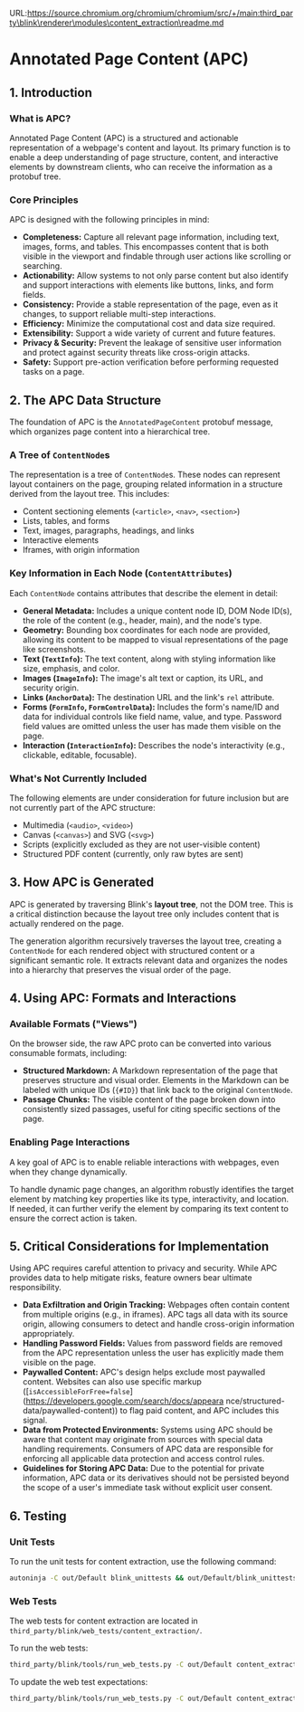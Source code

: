 URL:https://source.chromium.org/chromium/chromium/src/+/main:third_party\blink\renderer\modules\content_extraction\readme.md
# Annotated Page Content (APC)

## 1\. Introduction

### What is APC?

Annotated Page Content (APC) is a structured and actionable representation of a
webpage's content and layout. Its primary function is to enable a deep
understanding of page structure, content, and interactive elements by
downstream clients, who can receive the information as a protobuf tree.

### Core Principles

APC is designed with the following principles in mind:

* **Completeness:** Capture all relevant page information, including text,
images, forms, and tables. This encompasses content that is both visible in the
viewport and findable through user actions like scrolling or searching.
* **Actionability:** Allow systems to not only parse content but also identify
and support interactions with elements like buttons, links, and form fields.
* **Consistency:** Provide a stable representation of the page, even as it
changes, to support reliable multi-step interactions.
* **Efficiency:** Minimize the computational cost and data size required.
* **Extensibility:** Support a wide variety of current and future features.
* **Privacy & Security:** Prevent the leakage of sensitive user information and
protect against security threats like cross-origin attacks.
* **Safety:** Support pre-action verification before performing requested tasks
on a page.

## 2\. The APC Data Structure

The foundation of APC is the `AnnotatedPageContent` protobuf message, which
organizes page content into a hierarchical tree.

### A Tree of `ContentNode`s

The representation is a tree of `ContentNode`s. These nodes can represent
layout containers on the page, grouping related information in a structure
derived from the layout tree. This includes:

* Content sectioning elements (`<article>`, `<nav>`, `<section>`)
* Lists, tables, and forms
* Text, images, paragraphs, headings, and links
* Interactive elements
* Iframes, with origin information

### Key Information in Each Node (`ContentAttributes`)

Each `ContentNode` contains attributes that describe the element in detail:

* **General Metadata:** Includes a unique content node ID, DOM Node ID(s), the
role of the content (e.g., header, main), and the node's type.
* **Geometry:** Bounding box coordinates for each node are provided, allowing
its content to be mapped to visual representations of the page like screenshots.
* **Text (`TextInfo`):** The text content, along with styling information like
size, emphasis, and color.
* **Images (`ImageInfo`):** The image's alt text or caption, its URL, and
security origin.
* **Links (`AnchorData`):** The destination URL and the link's `rel` attribute.
* **Forms (`FormInfo`, `FormControlData`):** Includes the form's name/ID and
data for individual controls like field name, value, and type. Password field
values are omitted unless the user has made them visible on the page.
* **Interaction (`InteractionInfo`):** Describes the node's interactivity
(e.g., clickable, editable, focusable).

### What's Not Currently Included

The following elements are under consideration for future inclusion but are not
currently part of the APC structure:

* Multimedia (`<audio>`, `<video>`)
* Canvas (`<canvas>`) and SVG (`<svg>`)
* Scripts (explicitly excluded as they are not user-visible content)
* Structured PDF content (currently, only raw bytes are sent)

## 3\. How APC is Generated

APC is generated by traversing Blink's **layout tree**, not the DOM tree. This
is a critical distinction because the layout tree only includes content that is
actually rendered on the page.

The generation algorithm recursively traverses the layout tree, creating a
`ContentNode` for each rendered object with structured content or a significant
semantic role. It extracts relevant data and organizes the nodes into a
hierarchy that preserves the visual order of the page.

## 4\. Using APC: Formats and Interactions

### Available Formats ("Views")

On the browser side, the raw APC proto can be converted into various consumable
formats, including:

* **Structured Markdown:** A Markdown representation of the page that preserves
structure and visual order. Elements in the Markdown can be labeled with unique
IDs (`{#ID}`) that link back to the original `ContentNode`.
* **Passage Chunks:** The visible content of the page broken down into
consistently sized passages, useful for citing specific sections of the page.

### Enabling Page Interactions

A key goal of APC is to enable reliable interactions with webpages, even when
they change dynamically.

To handle dynamic page changes, an algorithm robustly identifies the target
element by matching key properties like its type, interactivity, and location.
If needed, it can further verify the element by comparing its text content to
ensure the correct action is taken.

## 5\. Critical Considerations for Implementation

Using APC requires careful attention to privacy and security. While APC
provides data to help mitigate risks, feature owners bear ultimate
responsibility.

* **Data Exfiltration and Origin Tracking:** Webpages often contain content
from multiple origins (e.g., in iframes). APC tags all data with its source
origin, allowing consumers to detect and handle cross-origin information
appropriately.
* **Handling Password Fields:** Values from password fields are removed from
the APC representation unless the user has explicitly made them visible on the
page.
* **Paywalled Content:** APC's design helps exclude most paywalled content.
Websites can also use specific markup
([`isAccessibleForFree=false`](https://developers.google.com/search/docs/appeara
nce/structured-data/paywalled-content)) to flag paid content, and APC includes
this signal.
* **Data from Protected Environments:** Systems using APC should be aware that
content may originate from sources with special data handling requirements.
Consumers of APC data are responsible for enforcing all applicable data
protection and access control rules.
* **Guidelines for Storing APC Data:** Due to the potential for private
information, APC data or its derivatives should not be persisted beyond the
scope of a user's immediate task without explicit user consent.

## 6. Testing

### Unit Tests

To run the unit tests for content extraction, use the following command:

```bash
autoninja -C out/Default blink_unittests && out/Default/blink_unittests --gtest_filter=AIPageContentAgentTest.*
```

### Web Tests

The web tests for content extraction are located in
`third_party/blink/web_tests/content_extraction/`.

To run the web tests:

```bash
third_party/blink/tools/run_web_tests.py -C out/Default content_extraction
```

To update the web test expectations:

```bash
third_party/blink/tools/run_web_tests.py -C out/Default content_extraction --reset-results
```
